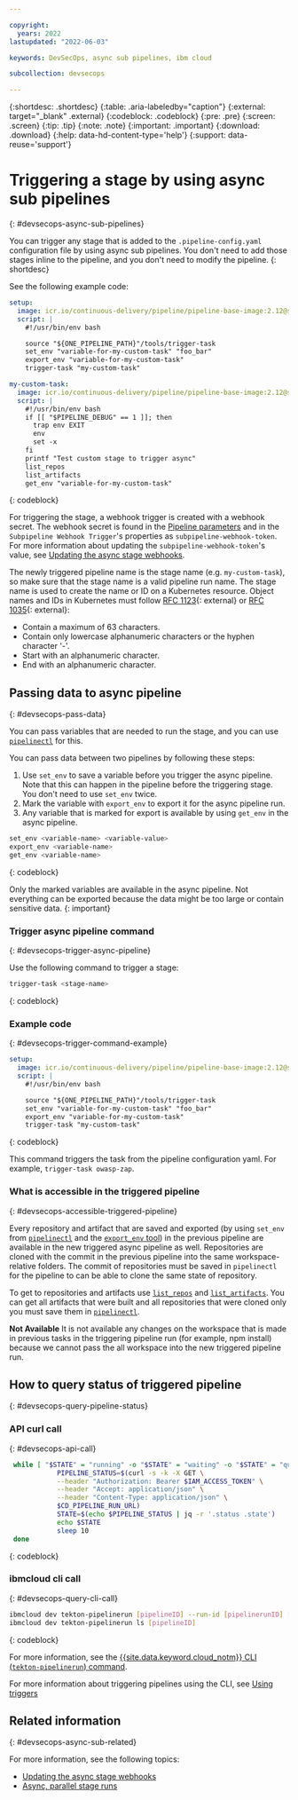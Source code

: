 ```yaml
---

copyright:
  years: 2022
lastupdated: "2022-06-03"

keywords: DevSecOps, async sub pipelines, ibm cloud

subcollection: devsecops

---
```


{:shortdesc: .shortdesc}
{:table: .aria-labeledby="caption"}
{:external: target="_blank" .external}
{:codeblock: .codeblock}
{:pre: .pre}
{:screen: .screen}
{:tip: .tip}
{:note: .note}
{:important: .important}
{:download: .download}
{:help: data-hd-content-type='help'}
{:support: data-reuse='support'}

# Triggering a stage by using async sub pipelines
{: #devsecops-async-sub-pipelines}

You can trigger any stage that is added to the  `.pipeline-config.yaml` configuration file by using async sub pipelines. You don't need to add those stages inline to the pipeline, and you don't need to modify the pipeline.
{: shortdesc}

See the following example code:

```yaml
setup:
  image: icr.io/continuous-delivery/pipeline/pipeline-base-image:2.12@sha256:ff4053b0bca784d6d105fee1d008cfb20db206011453071e86b69ca3fde706a4
  script: |
    #!/usr/bin/env bash

    source "${ONE_PIPELINE_PATH}"/tools/trigger-task
    set_env "variable-for-my-custom-task" "foo_bar"
    export_env "variable-for-my-custom-task"
    trigger-task "my-custom-task"

my-custom-task:
  image: icr.io/continuous-delivery/pipeline/pipeline-base-image:2.12@sha256:ff4053b0bca784d6d105fee1d008cfb20db206011453071e86b69ca3fde706a4
  script: |
    #!/usr/bin/env bash
    if [[ "$PIPELINE_DEBUG" == 1 ]]; then
      trap env EXIT
      env
      set -x
    fi
    printf "Test custom stage to trigger async"
    list_repos
    list_artifacts
    get_env "variable-for-my-custom-task"
```
{: codeblock}

For triggering the stage, a webhook trigger is created with a webhook secret. The webhook secret is found in the [Pipeline parameters](/docs/devsecops?topic=devsecops-cd-devsecops-pipeline-parm) and in the `Subpipeline Webhook Trigger`'s properties as `subpipeline-webhook-token`. For more information about updating the `subpipeline-webhook-token`'s value, see [Updating the async stage webhooks](/docs/devsecops?topic=devsecops-update-async-webhook).

The newly triggered pipeline name is the stage name (e.g. `my-custom-task`), so make sure that the stage name is a valid pipeline run name. The stage name is used to create the name or ID on a Kubernetes resource. Object names and IDs in Kubernetes must follow [RFC 1123](https://datatracker.ietf.org/doc/html/rfc1123){: external} or [RFC 1035](https://datatracker.ietf.org/doc/html/rfc1035){: external}:

* Contain a maximum of 63 characters.
* Contain only lowercase alphanumeric characters or the hyphen character '-'.
* Start with an alphanumeric character.
* End with an alphanumeric character.

## Passing data to async pipeline
{: #devsecops-pass-data}

You can pass variables that are needed to run the stage, and you can use [`pipelinectl`](/docs/devsecops?topic=devsecops-devsecops-pipelinectl) for this.

You can pass data between two pipelines by following these steps:
1. Use `set_env` to save a variable before you trigger the async pipeline. Note that this can happen in the pipeline before the triggering stage. You don't need to use `set_env` twice.
1. Mark the variable with `export_env` to export it for the async pipeline run.
1. Any variable that is marked for export is available by using `get_env` in the async pipeline.

```bash
set_env <variable-name> <variable-value>
export_env <variable-name>
get_env <variable-name>
```
{: codeblock}

Only the marked variables are available in the async pipeline. Not everything can be exported because the data might be too large or contain sensitive data.
{: important}

### Trigger async pipeline command
{: #devsecops-trigger-async-pipeline}

Use the following command to trigger a stage:

```bash
trigger-task <stage-name>
```
{: codeblock}

### Example code
{: #devsecops-trigger-command-example}

```yaml
setup:
  image: icr.io/continuous-delivery/pipeline/pipeline-base-image:2.12@sha256:ff4053b0bca784d6d105fee1d008cfb20db206011453071e86b69ca3fde706a4
  script: |
    #!/usr/bin/env bash

    source "${ONE_PIPELINE_PATH}"/tools/trigger-task
    set_env "variable-for-my-custom-task" "foo_bar"
    export_env "variable-for-my-custom-task"
    trigger-task "my-custom-task"
```
{: codeblock}

This command triggers the task from the pipeline configuration yaml. For example, `trigger-task owasp-zap`.

###  What is accessible in the triggered pipeline
{: #devsecops-accessible-triggered-pipeline}

Every repository and artifact that are saved and exported (by using `set_env` from [`pipelinectl`](/docs/devsecops?topic=devsecops-devsecops-pipelinectl) and the [`export_env` tool](/docs/devsecops?topic=devsecops-devsecops-async-stages)) in the previous pipeline are available in the new triggered async pipeline as well. Repositories are cloned with the commit in the previous pipeline into the same workspace-relative folders. The commit of repositories must be saved in `pipelinectl` for the pipeline to can be able to clone the same state of repository.

To get to repositories and artifacts use [`list_repos`](/docs/devsecops?topic=devsecops-devsecops-pipelinectl#list_repos) and [`list_artifacts`](/docs/devsecops?topic=devsecops-devsecops-pipelinectl#list_artifacts). You can get all artifacts that were built and all repositories that were cloned only you must save them in [`pipelinectl`](/docs/devsecops?topic=devsecops-devsecops-pipelinectl).

**Not Available**
It is not available any changes on the workspace that is made in previous tasks in the triggering pipeline run (for example, npm install) because we cannot pass the all workspace into the new triggered pipeline run.

## How to query status of triggered pipeline
{: #devsecops-query-pipeline-status}

### API curl call
{: #devsecops-api-call}

```sh
 while [ "$STATE" = "running" -o "$STATE" = "waiting" -o "$STATE" = "queued" -o "$STATE" = "pending" ]; do
            PIPELINE_STATUS=$(curl -s -k -X GET \
            --header "Authorization: Bearer $IAM_ACCESS_TOKEN" \
            --header "Accept: application/json" \
            --header "Content-Type: application/json" \
            $CD_PIPELINE_RUN_URL)
            STATE=$(echo $PIPELINE_STATUS | jq -r '.status .state')
            echo $STATE
            sleep 10
 done
```
{: codeblock}

### ibmcloud cli call
{: #devsecops-query-cli-call}

```bash
ibmcloud dev tekton-pipelinerun [pipelineID] --run-id [pipelinerunID] [--output JSON]
ibmcloud dev tekton-pipelinerun ls [pipelineID]
```
{: codeblock}

For more information, see the [{{site.data.keyword.cloud_notm}} CLI (`tekton-pipelinerun`) command](/docs/cli?topic=cli-idt-cli#tekton-pipelinerun).

For more information about triggering pipelines using the CLI, see [Using triggers](/docs/ContinuousDelivery?topic=ContinuousDelivery-tekton#using-triggers)

## Related information
{: #devsecops-async-sub-related}

For more information, see the following topics:
- [Updating the async stage webhooks](/docs/devsecops?topic=devsecops-update-async-webhook)
- [Async, parallel stage runs](/docs/devsecops?topic=devsecops-devsecops-async-stages)
